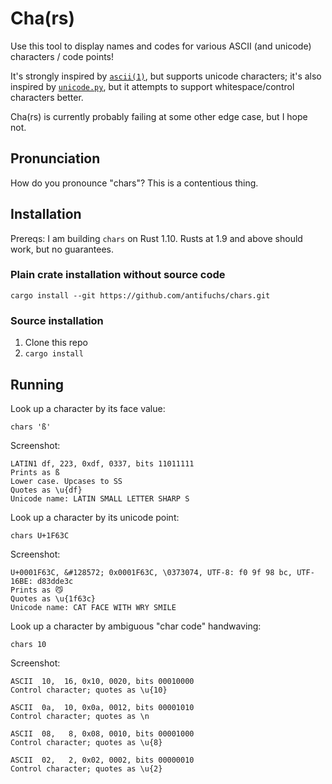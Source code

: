 # Cha(rs)

Use this tool to display names and codes for various ASCII (and
unicode) characters / code points!

It's strongly inspired by
[`ascii(1)`](http://www.catb.org/esr/ascii/), but supports unicode
characters; it's also inspired by
[`unicode.py`](http://kassiopeia.juls.savba.sk/~garabik/software/unicode/),
but it attempts to support whitespace/control characters better.

Cha(rs) is currently probably failing at some other edge case, but I
hope not.

## Pronunciation

How do you pronounce "chars"? This is a contentious thing.

## Installation

Prereqs: I am building `chars` on Rust 1.10. Rusts at 1.9 and above
should work, but no guarantees.

### Plain crate installation without source code

`cargo install --git https://github.com/antifuchs/chars.git`

### Source installation
1. Clone this repo
2. `cargo install`

## Running

Look up a character by its face value:

`chars 'ß'`

Screenshot:
```
LATIN1 df, 223, 0xdf, 0337, bits 11011111
Prints as ß
Lower case. Upcases to SS
Quotes as \u{df}
Unicode name: LATIN SMALL LETTER SHARP S
```

Look up a character by its unicode point:

`chars U+1F63C`

Screenshot:
```
U+0001F63C, &#128572; 0x0001F63C, \0373074, UTF-8: f0 9f 98 bc, UTF-16BE: d83dde3c
Prints as 😼
Quotes as \u{1f63c}
Unicode name: CAT FACE WITH WRY SMILE
```

Look up a character by ambiguous "char code" handwaving:

`chars 10`

Screenshot:
```
ASCII  10,  16, 0x10, 0020, bits 00010000
Control character; quotes as \u{10}

ASCII  0a,  10, 0x0a, 0012, bits 00001010
Control character; quotes as \n

ASCII  08,   8, 0x08, 0010, bits 00001000
Control character; quotes as \u{8}

ASCII  02,   2, 0x02, 0002, bits 00000010
Control character; quotes as \u{2}
```
